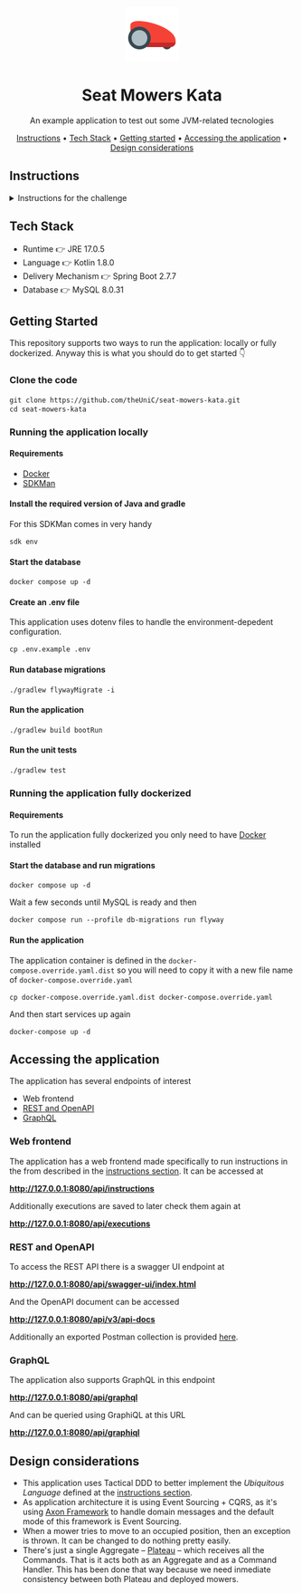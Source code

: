 <div align="center">

<img src="https://raw.githubusercontent.com/theUniC/seat-mowers-kata/main/logo.png" alt="logo">

# Seat Mowers Kata

An example application to test out some JVM-related tecnologies

<p align="center">
  <a href="#instructions">Instructions</a> •
  <a href="#tech-stack">Tech Stack</a> •
  <a href="#getting-started">Getting started</a> •
  <a href="#accessing-the-application">Accessing the application</a> •
  <a href="#design-considerations">Design considerations</a>
</p>

</div>

## Instructions

<details>
<summary>Instructions for the challenge</summary>
<br>
SEAT:CODE has been asked for a really important project. We need to develop an application that helps in controlling brand new mowers
from the SEAT Martorell Factory.

SEAT Martorell factory has a lot of green spaces but for the MVP, we will consider only one single green grass plateau to simply the problem.

A green grass plateau, which is curiously rectangular, must be navigated by the mowers.

A mower’s position and location are represented by a combination of X and Y coordinates and a letter representing one of the four cardinal compass
points (N, E, S, W). The plateau is divided up into a grid to simplify navigation. An example position might be 0, 0, N, which means the mower is in
the bottom left corner and facing North.

In order to control a mower, SEAT Maintenance Office sends a simple string of letters. The possible letters are “L”, “R” and ”M”. “L” and “R” make the
mower spin 90 degrees left or right respectively, without moving from its current spot. “M” means to move forward one grid point and maintain the same Heading.
Assume that the square directly North from (X, Y) is (X, Y + 1).

### Input

The first line of input is the upper-right coordinates of the plateau,
the bottom-left coordinates are assumed to be 0, 0.
The rest of the input is information pertaining to the mowers that have been deployed.

Each mower has two lines of input.
The first line gives the mower’s position, and the second line is a series of instructions telling the mower how to explore the plateau.

The position is made up of two integers and a letter separated by spaces, corresponding to the X and Y coordinates and the mower’s orientation.
Each mower will be finished sequentially, which means that the second mower won’t start
to move until the first one has finished moving.

### Output

The output for each mower should be its final coordinates and heading.

Input Test Case #1:
```
5 5
1 2 N
LMLMLMLMM
3 3 E
MMRMMRMRRM
```

Output Test Case #2:
```
1 3 N
5 1 E
```
</details>

## Tech Stack

* Runtime 👉 JRE 17.0.5
* Language 👉 Kotlin 1.8.0
* Delivery Mechanism 👉 Spring Boot 2.7.7
* Database 👉 MySQL 8.0.31

## Getting Started

This repository supports two ways to run the application: locally or fully dockerized. Anyway this is what you should do to get started 👇

### Clone the code

    git clone https://github.com/theUniC/seat-mowers-kata.git
    cd seat-mowers-kata

### Running the application locally

#### Requirements

* [Docker](https://www.docker.com/products/docker-desktop/)
* [SDKMan](https://sdkman.io/install)

#### Install the required version of Java and gradle 

For this SDKMan comes in very handy

    sdk env

#### Start the database

    docker compose up -d

#### Create an .env file

This application uses dotenv files to handle the environment-depedent configuration.

    cp .env.example .env

#### Run database migrations

    ./gradlew flywayMigrate -i

#### Run the application

    ./gradlew build bootRun

#### Run the unit tests

    ./gradlew test

### Running the application fully dockerized

#### Requirements

To run the application fully dockerized you only need to have [Docker](https://www.docker.com/products/docker-desktop/) installed

#### Start the database and run migrations

    docker compose up -d

Wait a few seconds until MySQL is ready and then

    docker compose run --profile db-migrations run flyway

#### Run the application

The application container is defined in the `docker-compose.override.yaml.dist` so you will need to copy it with a new file name of `docker-compose.override.yaml`

    cp docker-compose.override.yaml.dist docker-compose.override.yaml

And then start services up again

    docker-compose up -d

## Accessing the application

The application has several endpoints of interest

* Web frontend
* [REST and OpenAPI](#rest-and-openapi)
* [GraphQL](#graphql)

### Web frontend

The application has a web frontend made specifically to run instructions in the from described in the [instructions section](#instructions). It can be accessed at

**http://127.0.0.1:8080/api/instructions**

Additionally executions are saved to later check them again at

**http://127.0.0.1:8080/api/executions**

### REST and OpenAPI

To access the REST API there is a swagger UI endpoint at

**http://127.0.0.1:8080/api/swagger-ui/index.html**

And the OpenAPI document can be accessed

**http://127.0.0.1:8080/api/v3/api-docs**

Additionally an exported Postman collection is provided [here](.postman/seat-mowers.postman_collection.json).

### GraphQL

The application also supports GraphQL in this endpoint

**http://127.0.0.1:8080/api/graphql**

And can be queried using GraphiQL at this URL

**http://127.0.0.1:8080/api/graphiql**

## Design considerations

* This application uses Tactical DDD to better implement the *Ubiquitous Language* defined at the [instructions section](#instructions).
* As application architecture it is using Event Sourcing + CQRS, as it's using [Axon Framework](https://docs.axoniq.io/reference-guide/axon-framework/introduction) to handle domain messages and the default mode of this framework is Event Sourcing.
* When a mower tries to move to an occupied position, then an exception is thrown. It can be changed to do nothing pretty easily.
* There's just a single Aggregate – [Plateau](src/main/kotlin/code/seat/seatmowers/domainmodel/plateau/Plateau.kt) – which receives all the Commands. That is it acts both as an Aggregate and as a Command Handler. This has been done that way because we need inmediate consistency between both Plateau and deployed mowers.
